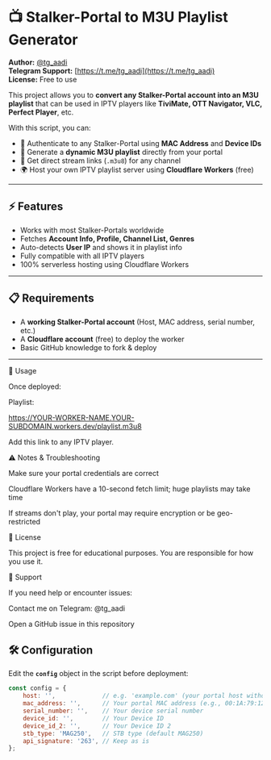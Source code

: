# 📺 Stalker-Portal to M3U Playlist Generator

**Author:** [@tg_aadi](https://t.me/tg_aadi)  
**Telegram Support:** [https://t.me/tg_aadi](https://t.me/tg_aadi)  
**License:** Free to use  

This project allows you to **convert any Stalker-Portal account into an M3U playlist** that can be used in IPTV players like **TiviMate, OTT Navigator, VLC, Perfect Player**, etc.

With this script, you can:
- 🔑 Authenticate to any Stalker-Portal using **MAC Address** and **Device IDs**  
- 🎯 Generate a **dynamic M3U playlist** directly from your portal  
- 📡 Get direct stream links (`.m3u8`) for any channel  
- 🌍 Host your own IPTV playlist server using **Cloudflare Workers** (free)

---

## ⚡ Features
- Works with most Stalker-Portals worldwide
- Fetches **Account Info, Profile, Channel List, Genres**
- Auto-detects **User IP** and shows it in playlist info
- Fully compatible with all IPTV players
- 100% serverless hosting using Cloudflare Workers

---

## 📋 Requirements
- A **working Stalker-Portal account** (Host, MAC address, serial number, etc.)
- A **Cloudflare account** (free) to deploy the worker
- Basic GitHub knowledge to fork & deploy

---
📂 Usage

Once deployed:

Playlist:

https://YOUR-WORKER-NAME.YOUR-SUBDOMAIN.workers.dev/playlist.m3u8


Add this link to any IPTV player.

⚠️ Notes & Troubleshooting

Make sure your portal credentials are correct

Cloudflare Workers have a 10-second fetch limit; huge playlists may take time

If streams don't play, your portal may require encryption or be geo-restricted

📜 License

This project is free for educational purposes. You are responsible for how you use it.

💬 Support

If you need help or encounter issues:

Contact me on Telegram: @tg_aadi

Open a GitHub issue in this repository

## 🛠 Configuration

Edit the **`config`** object in the script before deployment:

```javascript
const config = {
    host: '',             // e.g. 'example.com' (your portal host without http/https)
    mac_address: '',      // Your portal MAC address (e.g., 00:1A:79:12:34:56)
    serial_number: '',    // Your device serial number
    device_id: '',        // Your Device ID
    device_id_2: '',      // Your Device ID 2
    stb_type: 'MAG250',   // STB type (default MAG250)
    api_signature: '263', // Keep as is
};
